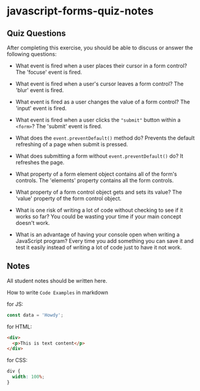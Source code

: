 # javascript-forms-quiz-notes

## Quiz Questions

After completing this exercise, you should be able to discuss or answer the following questions:

- What event is fired when a user places their cursor in a form control?
  The 'focuse' event is fired.

- What event is fired when a user's cursor leaves a form control?
  The 'blur' event is fired.

- What event is fired as a user changes the value of a form control?
  The 'input' event is fired.

- What event is fired when a user clicks the `"submit"` button within a `<form>`?
  The 'submit' event is fired.

- What does the `event.preventDefault()` method do?
  Prevents the default refreshing of a page when submit is pressed.

- What does submitting a form without `event.preventDefault()` do?
  It refreshes the page.

- What property of a form element object contains all of the form's controls.
  The 'elements' property contains all the form controls.

- What property of a form control object gets and sets its value?
  The 'value' property of the form control object.

- What is one risk of writing a lot of code without checking to see if it works so far?
  You could be wasting your time if your main concept doesn't work.

- What is an advantage of having your console open when writing a JavaScript program?
  Every time you add something you can save it and test it easily instead of writing a lot of code just to have it not work.

## Notes

All student notes should be written here.

How to write `Code Examples` in markdown

for JS:

```javascript
const data = 'Howdy';
```

for HTML:

```html
<div>
  <p>This is text content</p>
</div>
```

for CSS:

```css
div {
  width: 100%;
}
```
